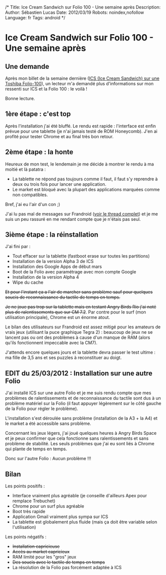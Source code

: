 /*
Title: Ice Cream Sandwich sur Folio 100 - Une semaine après
Description: 
Author: Sébastien Lucas
Date: 2012/03/19
Robots: noindex,nofollow
Language: fr
Tags: android
*/
# Ice Cream Sandwich sur Folio 100 - Une semaine après

## Une demande
Après mon billet de la semaine dernière ([ICS (Ice Cream Sandwich) sur une Toshiba Folio-100](/blog/ice-cream-sandwich-folio-100)), un lecteur m'a demandé plus d'informations sur mon ressenti sur ICS et la Folio 100 : le voilà !

Bonne lecture.

## 1ère étape : c'est top

Après l'installation j'ai été bluffé. Le rendu est rapide : l'interface est enfin prévue pour une tablette (je n'ai jamais testé de ROM Honeycomb). J'en ai profité pour tester Chrome et au final très bon retour.

## 2ème étape : la honte

Heureux de mon test, le lendemain je me décide à montrer le rendu à ma moitié et là patatra :
* La tablette ne répond pas toujours comme il faut, il faut s'y reprendre à deux ou trois fois pour lancer une application.
* Le market est bloqué avec la plupart des applications marquées comme non compatibles.

Bref, j'ai eu l'air d'un con ;)

J'ai lu pas mal de messages sur Frandroid ([voir le thread complet](http://forum.frandroid.com/topic/90378-devwip-ics-cm9-403-alpha-3-31-kernel-last-update-04032012/)) et je me suis un peu rassuré en me rendant compte que je n'étais pas seul.

## 3ième étape : la réinstallation

J'ai fini par :
* Tout effacer sur la tablette (fastboot erase sur toutes les partitions)
* Installation de la version Alpha 3 de ICS
* Installation des Google Apps de début mars
* Boot de la Folio avec paramétrage avec mon compte Google
* Installation de la version Alpha 4
* Wipe du cache

~~Et pour l'instant ça a l'air de marcher sans problème sauf pour quelques soucis de reconnaissance du tactile de temps en temps.~~ 

~~Je ne joue pas trop sur la tablette mais en testant Angry Birds Rio j'ai noté plus de ralentissements que sur CM 7.2~~. Par contre pour le surf (mon utilisation principale), Chrome est un énorme atout.

Le bilan des utilisateurs sur Frandroid est assez mitigé pour les amateurs de vrais jeux (utilisant la puce graphique Tegra 2) : beaucoup de jeux ne se lancent pas ou ont des problèmes à cause d'un manque de RAM (alors qu'ils fonctionnent impeccable avec la CM7).

J'attends encore quelques jours et la tablette devra passer le test ultime : ma fille de 3,5 ans et ses puzzles à reconstituer au doigt.

## EDIT du 25/03/2012 : Installation sur une autre Folio

J'ai installé ICS sur une autre Folio et je me suis rendu compte que mes problèmes de ralentissements et de reconnaissance du tactile sont dus à un problème matériel sur la Folio (il faut appuyer légèrement sur le côté gauche de la Folio pour régler le problème).

L'installation s'est déroulée sans problème (installation de la A3 + la A4) et le market a été accessible sans problème.

Concernant les jeux légers, j'ai joué quelques heures à Angry Birds Space et je peux confirmer que cela fonctionne sans ralentissements et sans problème de stabilité. Les seuls problèmes que j'ai eu sont liés à Chrome qui plante de temps en temps.

Donc sur l'autre Folio : Aucun problème !!!

## Bilan

Les points positifs :
* Interface vraiment plus agréable (je conseille d'ailleurs Apex pour remplace Trebuchet)
* Chrome pour un surf plus agréable
* Boot très rapide
* Application Gmail vraiment plus sympa sur ICS
* La tablette est globalement plus fluide (mais ça doit être variable selon l'utilisation)

Les points négatifs :
* ~~Installation capricieuse~~
* ~~Accès au market capricieux~~
* RAM limité pour les "gros" jeux
* ~~Des soucis avec le tactile de temps en temps~~
* La résolution de la Folio pas forcément adaptée à ICS
